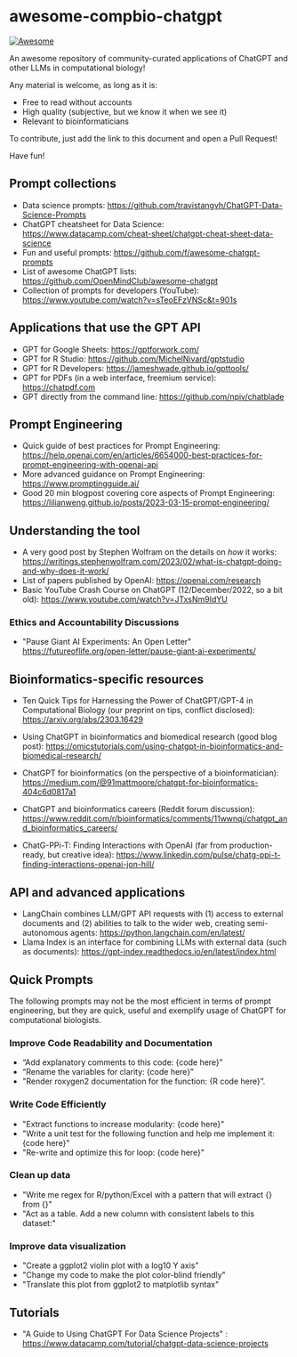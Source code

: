 # awesome-compbio-chatgpt

[![Awesome](https://cdn.rawgit.com/sindresorhus/awesome/d7305f38d29fed78fa85652e3a63e154dd8e8829/media/badge.svg)](https://github.com/sindresorhus/awesome)

An awesome repository of community-curated applications of ChatGPT and other LLMs in computational biology!

Any material is welcome, as long as it is: 
* Free to read without accounts
* High quality (subjective, but we know it when we see it)
* Relevant to bioinformaticians



To contribute, just add the link to this document and open a Pull Request!

Have fun!

## Prompt collections

* Data science prompts: https://github.com/travistangvh/ChatGPT-Data-Science-Prompts
* ChatGPT cheatsheet for Data Science: https://www.datacamp.com/cheat-sheet/chatgpt-cheat-sheet-data-science
* Fun and useful prompts: https://github.com/f/awesome-chatgpt-prompts
* List of awesome ChatGPT lists: https://github.com/OpenMindClub/awesome-chatgpt  
* Collection of prompts for developers (YouTube): https://www.youtube.com/watch?v=sTeoEFzVNSc&t=901s

## Applications that use the GPT API

* GPT for Google Sheets: https://gptforwork.com/ 
* GPT for R Studio: https://github.com/MichelNivard/gptstudio 
* GPT for R Developers: https://jameshwade.github.io/gpttools/
* GPT for PDFs (in a web interface, freemium service): https://chatpdf.com
* GPT directly from the command line: https://github.com/npiv/chatblade


## Prompt Engineering

* Quick guide of best practices for Prompt Engineering:  https://help.openai.com/en/articles/6654000-best-practices-for-prompt-engineering-with-openai-api
* More advanced guidance on Prompt Engineering: https://www.promptingguide.ai/
* Good 20 min blogpost covering core aspects of Prompt Engineering: https://lilianweng.github.io/posts/2023-03-15-prompt-engineering/

## Understanding the tool 

* A very good post by Stephen Wolfram on the details on _how_ it works: https://writings.stephenwolfram.com/2023/02/what-is-chatgpt-doing-and-why-does-it-work/
* List of papers published by OpenAI: https://openai.com/research 
* Basic YouTube Crash Course on ChatGPT (12/December/2022, so a bit old): https://www.youtube.com/watch?v=JTxsNm9IdYU

### Ethics and Accountability Discussions

* "Pause Giant AI Experiments: An Open Letter" https://futureoflife.org/open-letter/pause-giant-ai-experiments/

## Bioinformatics-specific resources

* Ten Quick Tips for Harnessing the Power of ChatGPT/GPT-4 in Computational Biology (our preprint on tips, conflict disclosed): https://arxiv.org/abs/2303.16429 

* Using ChatGPT in bioinformatics and biomedical research (good blog post): https://omicstutorials.com/using-chatgpt-in-bioinformatics-and-biomedical-research/

* ChatGPT for bioinformatics (on the perspective of a bioinformatician): https://medium.com/@91mattmoore/chatgpt-for-bioinformatics-404c6d0817a1

* ChatGPT and bioinformatics careers (Reddit forum discussion): https://www.reddit.com/r/bioinformatics/comments/11wwnqj/chatgpt_and_bioinformatics_careers/

* ChatG-PPi-T: Finding Interactions with OpenAI (far from production-ready, but creative idea): https://www.linkedin.com/pulse/chatg-ppi-t-finding-interactions-openai-jon-hill/

## API and advanced applications

* LangChain combines LLM/GPT API requests with (1) access to external documents and (2) abilities to talk to the wider web, creating semi-autonomous agents: https://python.langchain.com/en/latest/
* Llama Index is an interface for combining LLMs with external data (such as documents): https://gpt-index.readthedocs.io/en/latest/index.html 

## Quick Prompts

The following prompts may not be the most efficient in terms of prompt engineering, but they are quick, useful and exemplify usage of ChatGPT for computational biologists. 

###  Improve Code Readability and Documentation

* “Add explanatory comments to this code: {code here}”
* “Rename the variables for clarity: {code here}” 
* "Render roxygen2 documentation for the function: {R code here}”.

### Write Code Efficiently

* "Extract functions to increase modularity: {code here}"
* "Write a unit test for the following function and help me implement it: {code here}"
* "Re-write and optimize this for loop: {code here}"

### Clean up data

* "Write me regex for R/python/Excel with a pattern that will extract {} from {}"
* "Act as a table. Add a new column with consistent labels to this dataset:"


### Improve data visualization

* "Create a ggplot2 violin plot with a log10 Y axis"
* "Change my code to make the plot color-blind friendly"
* "Translate this plot from ggplot2 to matplotlib syntax"

## Tutorials

* "A Guide to Using ChatGPT For Data Science Projects" : https://www.datacamp.com/tutorial/chatgpt-data-science-projects
